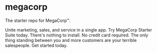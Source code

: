 # megacorp

The starter repo for MegaCorp™.

Unite marketing, sales, and service in a single app. Try MegaCorp Starter Suite today. There's nothing to install. No credit card required. The only thing standing between you and more customers are your terrible salespeople. Get started today.
